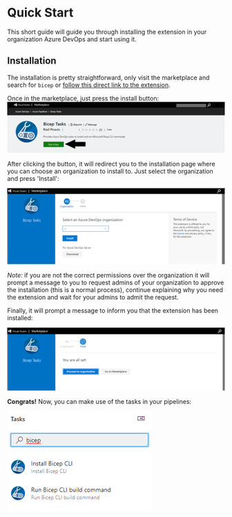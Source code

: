 # Quick Start

This short guide will guide you through installing the extension in your organization Azure DevOps and start using it.

## Installation

The installation is pretty straightforward, only visit the marketplace and search for `bicep` or [follow this direct link to the extension](https://marketplace.visualstudio.com/items?itemName=piraces.bicep-tasks).

Once in the marketplace, just press the install button:
![Get it in marketplace](./images/marketplace_details.png)

After clicking the button, it will redirect you to the installation page where you can choose an organization to install to. Just select the organization and press 'Install':

![Install in organization](./images/install_first_step.png)

*Note:* if you are not the correct permissions over the organization it will prompt a message to you to request admins of your organization to approve the installation (this is a normal process), continue explaining why you need the extension and wait for your admins to admit the request.

Finally, it will prompt a message to inform you that the extension has been installed:

![Installation successful](./images/installation_final.png)


**Congrats!** Now, you can make use of the tasks in your pipelines:

![Bicep tasks](./images/bicep_tasks.png)
